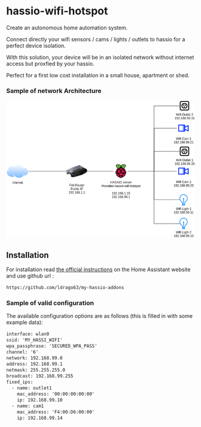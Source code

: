# hassio-wifi-hotspot

Create an autonomous home automation system.

Connect directly your wifi sensors / cams / lights / outlets to hassio for a perfect device isolation.

With this solution, your device will be in an isolated network without internet access but proxfied by your hassio. 

Perfect for a first low cost installation in a small house, apartment or shed. 

### Sample of network Architecture

![Archi](https://raw.githubusercontent.com/ldrago63/my-hassio-addons/main/hassio-wifi-hotspot/readme-resources/architecture.png)

## Installation

For installation read [the official instructions](https://www.home-assistant.io/hassio/installing_third_party_addons/) on the Home Assistant website and use github url :

```txt
https://github.com/ldrago63/my-hassio-addons
```

### Sample of valid configuration

The available configuration options are as follows (this is filled in with some example data):

```
interface: wlan0
ssid: 'MY_HASSI_WIFI'
wpa_passphrase: 'SECURED_WPA_PASS'
channel: '6'
network: 192.168.99.0
address: 192.168.99.1
netmask: 255.255.255.0
broadcast: 192.168.99.255
fixed_ips:
  - name: outlet1
    mac_address: '00:00:00:00:00'
    ip: 192.168.99.10
  - name: cam1
    mac_address: 'F4:00:D6:00:00'
    ip: 192.168.99.14

```
